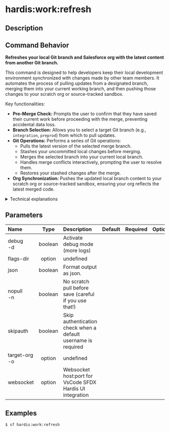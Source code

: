 <!-- This file has been generated with command 'sf hardis:doc:plugin:generate'. Please do not update it manually or it may be overwritten -->
# hardis:work:refresh

## Description


## Command Behavior

**Refreshes your local Git branch and Salesforce org with the latest content from another Git branch.**

This command is designed to help developers keep their local development environment synchronized with changes made by other team members. It automates the process of pulling updates from a designated branch, merging them into your current working branch, and then pushing those changes to your scratch org or source-tracked sandbox.

Key functionalities:

- **Pre-Merge Check:** Prompts the user to confirm that they have saved their current work before proceeding with the merge, preventing accidental data loss.
- **Branch Selection:** Allows you to select a target Git branch (e.g., `integration`, `preprod`) from which to pull updates.
- **Git Operations:** Performs a series of Git operations:
  - Pulls the latest version of the selected merge branch.
  - Stashes your uncommitted local changes before merging.
  - Merges the selected branch into your current local branch.
  - Handles merge conflicts interactively, prompting the user to resolve them.
  - Restores your stashed changes after the merge.
- **Org Synchronization:** Pushes the updated local branch content to your scratch org or source-tracked sandbox, ensuring your org reflects the latest merged code.

<details markdown="1">
<summary>Technical explanations</summary>

The command's technical implementation involves:

- **Configuration Loading:** It retrieves project configurations using `getConfig` to determine the default development branch.
- **Git Integration:** Extensively uses `simple-git` (`git()`) for various Git operations:
  - `git().branch()`: Lists local and remote branches.
  - `git().stash()`: Saves and restores uncommitted changes.
  - `git().fetch()`: Fetches updates from remote repositories.
  - `git().checkout()`: Switches between branches.
  - `git().pull()`: Pulls changes from a remote branch.
  - `git().merge()`: Merges one branch into another, handling conflicts.
- **Interactive Prompts:** Uses the `prompts` library to guide the user through confirmations (e.g., saving work) and branch selection.
- **Salesforce CLI Integration:** It uses `forceSourcePull` to pull changes from the scratch org and `forceSourcePush` to push changes to the scratch org.
- **Error Handling:** Includes robust error handling for Git operations (e.g., merge conflicts) and provides guidance to the user for resolution.
- **Environment Variable Check:** Checks for an `EXPERIMENTAL` environment variable to gate access to this command, indicating it might not be fully stable.
</details>


## Parameters

| Name              |  Type   | Description                                                   | Default | Required | Options |
|:------------------|:-------:|:--------------------------------------------------------------|:-------:|:--------:|:-------:|
| debug<br/>-d      | boolean | Activate debug mode (more logs)                               |         |          |         |
| flags-dir         | option  | undefined                                                     |         |          |         |
| json              | boolean | Format output as json.                                        |         |          |         |
| nopull<br/>-n     | boolean | No scratch pull before save (careful if you use that!)        |         |          |         |
| skipauth          | boolean | Skip authentication check when a default username is required |         |          |         |
| target-org<br/>-o | option  | undefined                                                     |         |          |         |
| websocket         | option  | Websocket host:port for VsCode SFDX Hardis UI integration     |         |          |         |

## Examples

```shell
$ sf hardis:work:refresh
```


